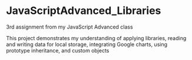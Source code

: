 # JavaScriptAdvanced_Libraries
3rd assignment from my JavaScript Advanced class

This project demonstrates my understanding of applying libraries, reading and writing data for local storage,
integrating Google charts, using prototype inheritance, and custom objects
